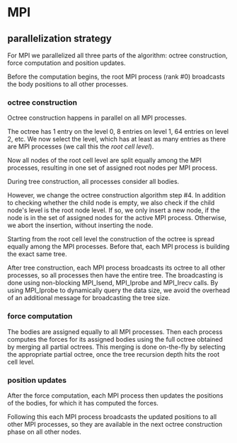 # MPI

## parallelization strategy

For MPI we parallelized all three parts of the algorithm: octree construction, force computation and position updates.

Before the computation begins, the root MPI process (rank #0) broadcasts the body positions to all other processes.

### octree construction

Octree construction happens in parallel on all MPI processes.

The octree has 1 entry on the level 0, 8 entries on level 1, 64 entries on level 2, etc.
We now select the level, which has at least as many entries as there are MPI processes (we call this the *root cell level*).

Now all nodes of the root cell level are split equally among the MPI processes, resulting in one set of assigned root nodes per MPI process.

During tree construction, all processes consider all bodies. 

However, we change the octree construction algorithm step #4. In addition to checking whether the child node is empty,
we also check if the child node's level is the root node level. If so, we only insert a new node, 
if the node is in the set of assigned nodes for the active MPI process. Otherwise, we abort the insertion, without inserting the node.

Starting from the root cell level the construction of the octree is spread equally among the MPI processes. 
Before that, each MPI process is building the exact same tree.

After tree construction, each MPI process broadcasts its octree to all other processes, so all processes then have the entire tree.
The broadcasting is done using non-blocking MPI_Isend, MPI_Iprobe and MPI_Irecv calls. 
By using MPI_Iprobe to dynamically query the data size, we avoid the overhead of an additional message for broadcasting the tree size.

### force computation

The bodies are assigned equally to all MPI processes. Then each process computes the forces for its assigned bodies 
using the full octree obtained by merging all partial octrees. This merging is done on-the-fly by selecting the appropriate partial octree,
once the tree recursion depth hits the root cell level.

### position updates

After the force computation, each MPI process then updates the positions of the bodies, for which it has computed the forces.

Following this each MPI process broadcasts the updated positions to all other MPI processes, 
so they are available in the next octree construction phase on all other nodes.
